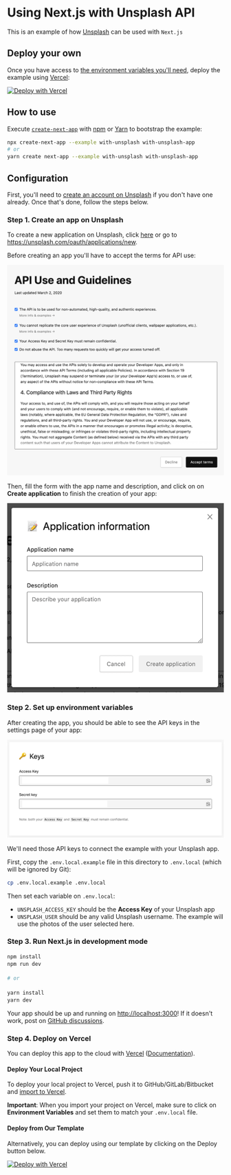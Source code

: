# Using Next.js with Unsplash API

This is an example of how [Unsplash](https://unsplash.com/) can be used with `Next.js`

## Deploy your own

Once you have access to [the environment variables you'll need](#step-2-set-up-environment-variables), deploy the example using [Vercel](https://vercel.com?utm_source=github&utm_medium=readme&utm_campaign=next-example):

[![Deploy with Vercel](https://vercel.com/button)](https://vercel.com/import/git?c=1&s=https://github.com/vercel/next.js/tree/canary/examples/with-unsplash&env=UNSPLASH_ACCESS_KEY,UNSPLASH_USER&envDescription=Required%20to%20connect%20the%20app%20with%20Unsplash&envLink=https://github.com/vercel/next.js/tree/canary/examples/with-unsplash%23step-2-set-up-environment-variables)

## How to use

Execute [`create-next-app`](https://github.com/vercel/next.js/tree/canary/packages/create-next-app) with [npm](https://docs.npmjs.com/cli/init) or [Yarn](https://yarnpkg.com/lang/en/docs/cli/create/) to bootstrap the example:

```bash
npx create-next-app --example with-unsplash with-unsplash-app
# or
yarn create next-app --example with-unsplash with-unsplash-app
```

## Configuration

First, you'll need to [create an account on Unsplash](https://unsplash.com/) if you don't have one already. Once that's done, follow the steps below.

### Step 1. Create an app on Unsplash

To create a new application on Unsplash, click [here](https://unsplash.com/oauth/applications/new) or go to https://unsplash.com/oauth/applications/new.

Before creating an app you'll have to accept the terms for API use:

![Accept Unsplash app terms](./docs/app-terms.png)

Then, fill the form with the app name and description, and click on on **Create application** to finish the creation of your app:

![Form to fill app name and description](./docs/app-form.png)

### Step 2. Set up environment variables

After creating the app, you should be able to see the API keys in the settings page of your app:

![API Keys of Unsplash app](./docs/api-keys.png)

We'll need those API keys to connect the example with your Unsplash app.

First, copy the `.env.local.example` file in this directory to `.env.local` (which will be ignored by Git):

```bash
cp .env.local.example .env.local
```

Then set each variable on `.env.local`:

- `UNSPLASH_ACCESS_KEY` should be the **Access Key** of your Unsplash app
- `UNSPLASH_USER` should be any valid Unsplash username. The example will use the photos of the user selected here.

### Step 3. Run Next.js in development mode

```bash
npm install
npm run dev

# or

yarn install
yarn dev
```

Your app should be up and running on [http://localhost:3000](http://localhost:3000)! If it doesn't work, post on [GitHub discussions](https://github.com/vercel/next.js/discussions).

### Step 4. Deploy on Vercel

You can deploy this app to the cloud with [Vercel](https://vercel.com?utm_source=github&utm_medium=readme&utm_campaign=next-example) ([Documentation](https://nextjs.org/docs/deployment)).

#### Deploy Your Local Project

To deploy your local project to Vercel, push it to GitHub/GitLab/Bitbucket and [import to Vercel](https://vercel.com/import/git?utm_source=github&utm_medium=readme&utm_campaign=next-example).

**Important**: When you import your project on Vercel, make sure to click on **Environment Variables** and set them to match your `.env.local` file.

#### Deploy from Our Template

Alternatively, you can deploy using our template by clicking on the Deploy button below.

[![Deploy with Vercel](https://vercel.com/button)](https://vercel.com/import/git?c=1&s=https://github.com/vercel/next.js/tree/canary/examples/with-unsplash&env=UNSPLASH_ACCESS_KEY,UNSPLASH_USER&envDescription=Required%20to%20connect%20the%20app%20with%20Unsplash&envLink=https://github.com/vercel/next.js/tree/canary/examples/with-unsplash%23step-2-set-up-environment-variables)
